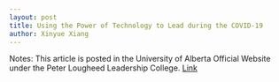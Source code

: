 ```yaml
--- 
layout: post
title: Using the Power of Technology to Lead during the COVID-19
author: Xinyue Xiang
---
```

Notes: This article is posted in the University of Alberta Official Website under the Peter Lougheed Leadership College.
[Link](https://www.ualberta.ca/lougheed-leadership-college/news/adasteam.html)



